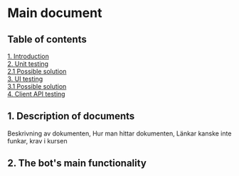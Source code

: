 # Main document


## Table of contents
[1. Introduction](#introduction)   
[2. Unit testing](#unittesting)   
[2.1 Possible solution](##unitsolution)   
[3. UI testing](#uitesting)   
[3.1 Possible solution](##uisolution)   
[4. Client API testing](#clientapitesting)   
 
## 1. Description of documents <a name="introduction"></a>

Beskrivning av dokumenten, 
Hur man hittar dokumenten, 
Länkar kanske inte funkar, krav i kursen

## 2. The bot's main functionality <a name="unittesting"></a>



